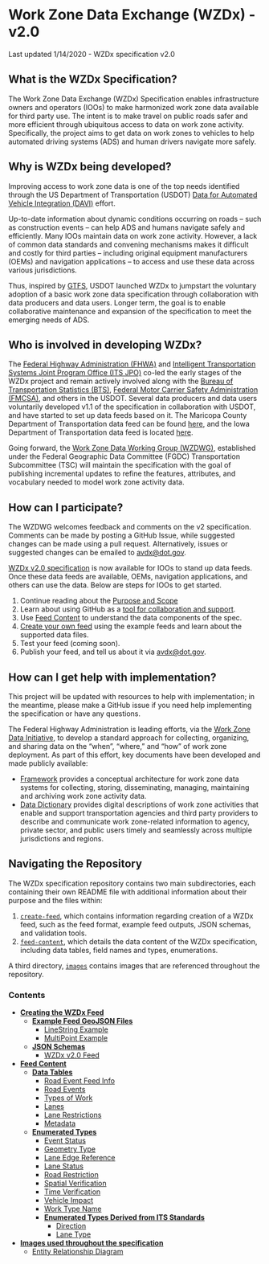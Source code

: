 # Work Zone Data Exchange (WZDx) - v2.0
Last updated 1/14/2020 - WZDx specification v2.0 

## What is the WZDx Specification?
The Work Zone Data Exchange (WZDx) Specification enables infrastructure owners and operators (IOOs) to make harmonized work zone data available for third party use. The intent is to make travel on public roads safer and more efficient through ubiquitous access to data on work zone activity. Specifically, the project aims to get data on work zones to vehicles to help automated driving systems (ADS) and human drivers navigate more safely. 

## Why is WZDx being developed?
Improving access to work zone data is one of the top needs identified through the US Department of Transportation (USDOT) [Data for Automated Vehicle Integration (DAVI)](https://www.transportation.gov/av/data) effort. 

Up-to-date information about dynamic conditions occurring on roads – such as construction events – can help ADS and humans navigate safely and efficiently. Many IOOs maintain data on work zone activity. However, a lack of common data standards and convening mechanisms makes it difficult and costly for third parties – including original equipment manufacturers (OEMs) and navigation applications – to access and use these data across various jurisdictions. 

Thus, inspired by [GTFS](https://developers.google.com/transit/gtfs/reference/), USDOT launched WZDx to jumpstart the voluntary adoption of a basic work zone data specification through collaboration with data producers and data users. Longer term, the goal is to enable collaborative maintenance and expansion of the specification to meet the emerging needs of ADS.

## Who is involved in developing WZDx?
The [Federal Highway Administration (FHWA)](https://www.fhwa.dot.gov/) and [Intelligent Transportation Systems Joint Program Office (ITS JPO)](https://www.its.dot.gov/) co-led the early stages of the WZDx project and remain actively involved along with the [Bureau of Transportation Statistics (BTS)](https://www.bts.gov/), [Federal Motor Carrier Safety Administration (FMCSA)](https://www.fmcsa.dot.gov/), and others in the USDOT. Several data producers and data users voluntarily developed v1.1 of the specification in collaboration with USDOT, and have started to set up data feeds based on it. The Maricopa County Department of Transportation data feed can be found [here](https://api.mcdot-its.com/WZDx/Activity/Get), and the Iowa Department of Transportation data feed is located [here](https://data.iowadot.gov/datasets/iowa-work-zone-data-exchange-wzdx).

Going forward, the [Work Zone Data Working Group (WZDWG)](https://github.com/usdot-jpo-ode/jpo-wzdx/wiki), established under the Federal Geographic Data Committee (FGDC) Transportation Subcommittee (TSC) will maintain the specification with the goal of publishing incremental updates to refine the features, attributes, and vocabulary needed to model work zone activity data. 

## How can I participate?
The WZDWG welcomes feedback and comments on the v2 specification. Comments can be made by posting a GitHub Issue, while suggested changes can be made using a pull request. Alternatively, issues or suggested changes can be emailed to [avdx@dot.gov](mailto:avdx@dot.gov?subject=Submission%20of%20WZDx%20Specification%20Issue&Body=Issue%20name:%20“[Clarification%20/%20New%20feature%20/%20Question%5d%20—%20Summarize%20topic”%20%0d%23%23%20Summary%0dA%20concise%20description%20of%20the%20problem,%20feature%20request%20(proposed%20change),%20or%20question.%20%0d%23%23%20Motivation%0dFor%20a%20clarification…%20Describe%20the%20ambiguity%20or%20edge%20case(s)%20in%20further%20detail,%20and%20the%20issues%20and%20problems%20this%20poses.%20%0dFor%20a%20new%20feature…%20Describe%20the%20use%20case%20that%20requires%20this%20data%20spec%20feature.%20%0dFor%20a%20question…%20Describe%20the%20deliberation%20that%20led%20to%20the%20question%20within%20your%20project%20or%20organization.%20%0d%23%23%20Proposed%20changes%0d%20In%20the%20case%20of%20a%20proposed%20change,%20provide%20one%20or%20a%20few%20options%20for%20moving%20forward.).

[WZDx v2.0 specification](/feed-content) is now available for IOOs to stand up data feeds. Once these data feeds are available, OEMs, navigation applications, and others can use the data. Below are steps for IOOs to get started. 

1. Continue reading about the [Purpose and Scope](#purpose-and-scope)
2. Learn about using GitHub as a [tool for collaboration and support](/create-feed/README.md#collaborate-via-github).
3. Use [Feed Content](/feed-content) to understand the data components of the spec.
4. [Create your own feed](/create-feed) using the example feeds and learn about the supported data files.
5. Test your feed (coming soon).
6. Publish your feed, and tell us about it via avdx@dot.gov. 

## How can I get help with implementation? 
This project will be updated with resources to help with implementation; in the meantime, please make a GitHub issue if you need help implementing the specification or have any questions.

The Federal Highway Administration is leading efforts, via the [Work Zone Data Initiative](https://collaboration.fhwa.dot.gov/wzmp/wzdi/Forms/AllItems.aspx), to develop a standard approach for collecting, organizing, and sharing data on the “when”, “where,” and “how” of work zone deployment.  As part of this effort, key documents have been developed and made publicly available:

- [Framework](https://collaboration.fhwa.dot.gov/wzmp/Framework/Forms/AllItems.aspx) provides a conceptual architecture for work zone data systems for collecting, storing, disseminating, managing, maintaining and archiving work zone activity data.
- [Data Dictionary](https://collaboration.fhwa.dot.gov/wzmp/Data%20DictionaryDocuments/Forms/AllItems.aspx) provides digital descriptions of work zone activities that enable and support transportation agencies and third party providers to describe and communicate work zone-related information to agency, private sector, and public users timely and seamlessly across multiple jurisdictions and regions.

## Navigating the Repository
The WZDx specification repository contains two main subdirectories, each containing their own README file with additional information about their purpose and the files within:

1. [`create-feed`](/create-feed), which contains information regarding creation of a WZDx feed, such as the feed format, example feed outputs, JSON schemas, and validation tools.
2. [`feed-content`](/feed-content), which details the data content of the WZDx specification, including data tables, field names and types, enumerations.

A third directory, [`images`](/images) contains images that are referenced throughout the repository.

### Contents
- [**Creating the WZDx Feed**](/create-feed)
    - [**Example Feed GeoJSON Files**](/create-feed/examples)   
        - [LineString Example](/create-feed/examples/linestring_example.geojson)
        - [MultiPoint Example](/create-feed/examples/multipoint_example.geojson)
    - [**JSON Schemas**](/create-feed/schemas)
        - [WZDx v2.0 Feed](/create-feed/schemas/wzdx_v2.0_feed.json)
- [**Feed Content**](/feed-content)
    - [**Data Tables**](/feed-content/data-tables)
        - [Road Event Feed Info](/feed-content/data-tables/road_event_feed_info.md)
        - [Road Events](/feed-content/data-tables/road_events.md)
        - [Types of Work](/feed-content/data-tables/types_of_work.md)
        - [Lanes](/feed-content/data-tables/lanes.md)
        - [Lane Restrictions](/feed-content/data-tables/lane_restrictions.md)
        - [Metadata](/feed-content/data-tables/metadata.md)
    - [**Enumerated Types**](/feed-content/enumerated-types)
        - [Event Status](/feed-content/enumerated-types/event_status.md)
        - [Geometry Type](/feed-content/enumerated-types/geometry_type.md)
        - [Lane Edge Reference](/feed-content/enumerated-types/lane_edge_reference.md)
        - [Lane Status](/feed-content/enumerated-types/lane_status.md)
        - [Road Restriction](/feed-content/enumerated-types/road_restriction.md)
        - [Spatial Verification](/feed-content/enumerated-types/spatial_verification.md)
        - [Time Verification](/feed-content/enumerated-types/time_verification.md)
        - [Vehicle Impact](/feed-content/enumerated-types/vehicle_impact.md)
        - [Work Type Name](/feed-content/enumerated-types/work_type_name.md)
        - [**Enumerated Types Derived from ITS Standards**](/feed-content/enumerated-types/derived-from-its-standards)
            - [Direction](/feed-content/enumerated-types/derived-from-its-standards/direction)
            - [Lane Type](/feed-content/enumerated-types/derived-from-its-standards/lane_type)
- [**Images used throughout the specification**](/images)
  - [Entity Relationship Diagram](/images/road_event_erd.png)
